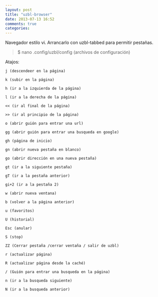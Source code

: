 ```yaml
---
layout: post
title: "uzbl-browser"
date: 2013-07-13 16:52
comments: true
categories: 
---
```

Navegador estilo vi. Arrancarlo con uzbl-tabbed para permitir pestañas.

>$ nano .config/uzbl/config (archivos de configuración)

Atajos: 

	j (descendeer en la página)

	k (subir en la página)

	h (ir a la izquierda de la página)

	l (ir a la derecha de la página) 

	<< (ir al final de la página)

	>> (ir al principio de la página) 

	o (abrir guión para entrar una url) 

	gg (abrir guión para entrar una busqueda en google) 

	gh (página de inicio) 

	gn (abrir nueva pestaña en blanco) 

	go (abrir dirección en una nueva pestaña)

	gt (ir a la siguiente pestaña)

	gT (ir a la pestaña anterior)

	gi+2 (ir a la pestaña 2)

	w (abrir nueva ventana)

	b (volver a la página anterior)

	u (favoritos) 

	U (historial) 

	Esc (anular) 

	S (stop)

	ZZ (Cerrar pestaña /cerrar ventaña / salir de uzbl)

	r (actualizar página)

	R (actualizar página desde la caché)

	/ (Guión para entrar una busqueda en la página) 

	n (ir a la busqueda siguiente) 

	N (ir a la busqueda anterior)

